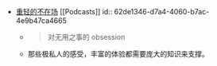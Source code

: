 - [重轻的不在场](https://buzaichang.xyz/episodes/buzaichang.xyz) [[Podcasts]]
  id:: 62de1346-d7a4-4060-b7ac-4e9b47ca4665
	- > 对无用之事的 obsession
	- 那些极私人的感受，丰富的体验都需要庞大的知识来支撑。